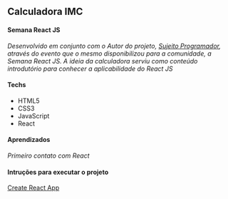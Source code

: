 ## Calculadora IMC

#### Semana React JS

*Desenvolvido em conjunto com o Autor do projeto, [Sujeito Programador](https://github.com/sujeitoprogramador), através do evento que o mesmo disponibilizou para a comunidade, a Semana React JS. A ideia da calculadora serviu como conteúdo introdutório para conhecer a aplicabilidade do React JS*

#### Techs

- HTML5
- CSS3
- JavaScript
- React

#### Aprendizados

*Primeiro contato com React*

#### Intruções para executar o projeto

[Create React App](https://github.com/JA-Lourenco/calculadoraIMC/blob/main/src/reactReadMe.md)

